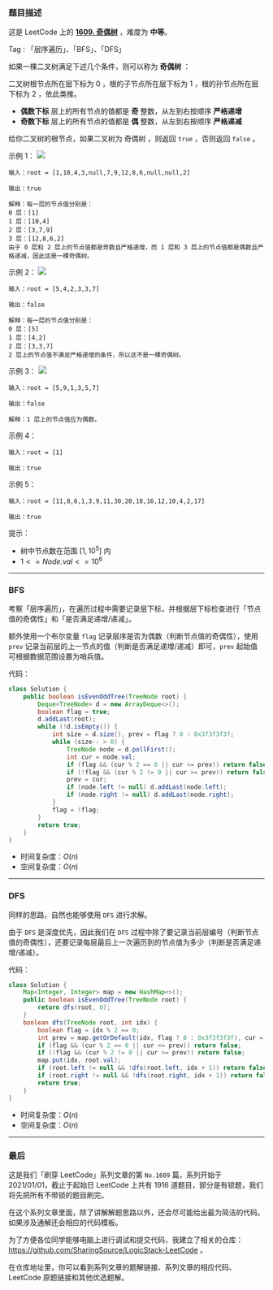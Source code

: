 ### 题目描述

这是 LeetCode 上的 **[1609. 奇偶树](https://leetcode-cn.com/problems/even-odd-tree/solution/gong-shui-san-xie-yi-ti-shuang-jie-bfs-d-kuyi/)** ，难度为 **中等**。

Tag : 「层序遍历」、「BFS」、「DFS」



如果一棵二叉树满足下述几个条件，则可以称为 **奇偶树** ：

二叉树根节点所在层下标为 $0$ ，根的子节点所在层下标为 $1$ ，根的孙节点所在层下标为 $2$ ，依此类推。

* **偶数下标** 层上的所有节点的值都是 **奇** 整数，从左到右按顺序 **严格递增**
* **奇数下标** 层上的所有节点的值都是 **偶** 整数，从左到右按顺序 **严格递减**

给你二叉树的根节点，如果二叉树为 奇偶树 ，则返回 `true` ，否则返回 `false` 。

示例 1：
![](https://assets.leetcode-cn.com/aliyun-lc-upload/uploads/2020/10/04/sample_1_1966.png)
```
输入：root = [1,10,4,3,null,7,9,12,8,6,null,null,2]

输出：true

解释：每一层的节点值分别是：
0 层：[1]
1 层：[10,4]
2 层：[3,7,9]
3 层：[12,8,6,2]
由于 0 层和 2 层上的节点值都是奇数且严格递增，而 1 层和 3 层上的节点值都是偶数且严格递减，因此这是一棵奇偶树。
```
示例 2：
![](https://assets.leetcode-cn.com/aliyun-lc-upload/uploads/2020/10/04/sample_2_1966.png)
```
输入：root = [5,4,2,3,3,7]

输出：false

解释：每一层的节点值分别是：
0 层：[5]
1 层：[4,2]
2 层：[3,3,7]
2 层上的节点值不满足严格递增的条件，所以这不是一棵奇偶树。
```
示例 3：
![](https://assets.leetcode-cn.com/aliyun-lc-upload/uploads/2020/10/04/sample_1_333_1966.png)
```
输入：root = [5,9,1,3,5,7]

输出：false

解释：1 层上的节点值应为偶数。
```
示例 4：
```
输入：root = [1]

输出：true
```
示例 5：
```
输入：root = [11,8,6,1,3,9,11,30,20,18,16,12,10,4,2,17]

输出：true
```

提示：
* 树中节点数在范围 $[1, 10^5]$ 内
* $1 <= Node.val <= 10^6$

---

### BFS

考察「层序遍历」，在遍历过程中需要记录层下标，并根据层下标检查进行「节点值的奇偶性」和「是否满足递增/递减」。

额外使用一个布尔变量 `flag` 记录层序是否为偶数（判断节点值的奇偶性），使用 `prev` 记录当前层的上一节点的值（判断是否满足递增/递减）即可，`prev` 起始值可根据数据范围设置为哨兵值。

代码：
```Java
class Solution {
    public boolean isEvenOddTree(TreeNode root) {
        Deque<TreeNode> d = new ArrayDeque<>();
        boolean flag = true;
        d.addLast(root);
        while (!d.isEmpty()) {
            int size = d.size(), prev = flag ? 0 : 0x3f3f3f3f;
            while (size-- > 0) {
                TreeNode node = d.pollFirst();
                int cur = node.val;
                if (flag && (cur % 2 == 0 || cur <= prev)) return false;
                if (!flag && (cur % 2 != 0 || cur >= prev)) return false;
                prev = cur;
                if (node.left != null) d.addLast(node.left);
                if (node.right != null) d.addLast(node.right);
            }
            flag = !flag;
        }
        return true;
    }
}
```
* 时间复杂度：$O(n)$
* 空间复杂度：$O(n)$

---

### DFS

同样的思路，自然也能够使用 `DFS` 进行求解。

由于 `DFS`  是深度优先，因此我们在 `DFS` 过程中除了要记录当前层编号（判断节点值的奇偶性），还要记录每层最后上一次遍历到的节点值为多少（判断是否满足递增/递减）。

代码：
```Java
class Solution {
    Map<Integer, Integer> map = new HashMap<>();
    public boolean isEvenOddTree(TreeNode root) {
        return dfs(root, 0);
    }
    boolean dfs(TreeNode root, int idx) {
        boolean flag = idx % 2 == 0;
        int prev = map.getOrDefault(idx, flag ? 0 : 0x3f3f3f3f), cur = root.val;
        if (flag && (cur % 2 == 0 || cur <= prev)) return false;
        if (!flag && (cur % 2 != 0 || cur >= prev)) return false;
        map.put(idx, root.val);
        if (root.left != null && !dfs(root.left, idx + 1)) return false;
        if (root.right != null && !dfs(root.right, idx + 1)) return false;
        return true;
    }
}
```
* 时间复杂度：$O(n)$
* 空间复杂度：$O(n)$

---

### 最后

这是我们「刷穿 LeetCode」系列文章的第 `No.1609` 篇，系列开始于 2021/01/01，截止于起始日 LeetCode 上共有 1916 道题目，部分是有锁题，我们将先把所有不带锁的题目刷完。

在这个系列文章里面，除了讲解解题思路以外，还会尽可能给出最为简洁的代码。如果涉及通解还会相应的代码模板。

为了方便各位同学能够电脑上进行调试和提交代码，我建立了相关的仓库：https://github.com/SharingSource/LogicStack-LeetCode 。

在仓库地址里，你可以看到系列文章的题解链接、系列文章的相应代码、LeetCode 原题链接和其他优选题解。

